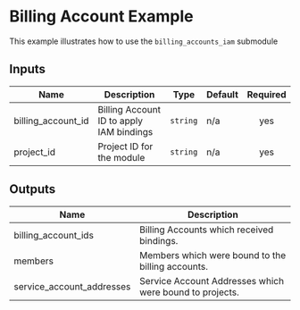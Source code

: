 # Billing Account Example

This example illustrates how to use the `billing_accounts_iam` submodule

<!-- BEGINNING OF PRE-COMMIT-TERRAFORM DOCS HOOK -->
## Inputs

| Name | Description | Type | Default | Required |
|------|-------------|------|---------|:--------:|
| billing\_account\_id | Billing Account ID to apply IAM bindings | `string` | n/a | yes |
| project\_id | Project ID for the module | `string` | n/a | yes |

## Outputs

| Name | Description |
|------|-------------|
| billing\_account\_ids | Billing Accounts which received bindings. |
| members | Members which were bound to the billing accounts. |
| service\_account\_addresses | Service Account Addresses which were bound to projects. |

<!-- END OF PRE-COMMIT-TERRAFORM DOCS HOOK -->

